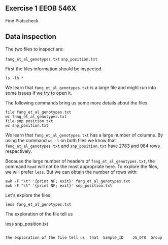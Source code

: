 ## Exercise 1 EEOB 546X 

Finn Piatscheck

## Data inspection

The two files to inspect are:

`fang_et_al_genotypes.txt`
`snp_position.txt`

First the files information should be inspected.

```
ls -lh *
```

We learn that `fang_et_al_genotypes.txt` is a large file and might run into some issues if we try to open it.

The following commands bring us some more details about the files.

```
file fang_et_al_genotypes.txt
wc fang_et_al_genotypes.txt
file snp_position.txt
wc snp_position.txt
```

We learn that `fang_et_al_genotypes.txt` has a large number of columns. By using the command `wc -l` on both files we know that `fang_et_al_genotypes.txt` and `snp_position.txt` have 2783 and 984 rows respectively.

Because the large number of headers of `fang_et_al_genotypes.txt`, the command `head` will not be the most appropriate here. To explore the files, we will prefer `less`. But we can obtain the number of rows with:

```
awk -F "\t" '{print NF; exit}' fang_et_al_genotypes.txt
awk -F "\t" '{print NF; exit}' snp_position.txt
```

Let's explore the files.

```
less fang_et_al_genotypes.txt
```

The exploration of the file tell us

less snp_position.txt
```

The exploration of the file tell us  that  Sample_ID	JG_OTU	Group 







